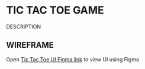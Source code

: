 # TIC TAC TOE GAME

DESCRIPTION

## WIREFRAME

Open [Tic Tac Toe UI Figma link](https://www.figma.com/file/VeDydiKrVYsVYySPiJNBY2/Tic-Tac-Toe-Melody?type=design&node-id=0%3A1&mode=design&t=XgTqHA2kE7aI39OB-1) to view UI using Figma

